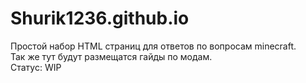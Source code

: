 # Shurik1236.github.io

Простой набор HTML страниц для ответов по вопросам minecraft.<br>
Так же тут будут размещатся гайды по модам.<br>
Статус: WIP

